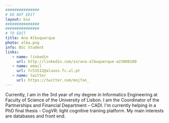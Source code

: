 ```yaml
---
###############
# DO NOT EDIT
layout: bio
###############
###############
# TO EDIT
title: Ana Albuquerque
photo: alba.png
info: BSc Student
links:
   - name: linkedin
     url: http://linkedin.com/in/ana-albuquerque-a23008189
   - name: email
     url: fc53512@alunos.fc.ul.pt
   - name: twitter
     url: https://twitter.com/mnjfan_
---
```

Currently, I am in the 3rd year of my degree in Informatics Engineering at Faculty of Science of the University of Lisbon.
I am the Coordinator of the Partnerships and Financial Department – CADI.
I'm currently helping in a PhD final thesis - CogVR: light cognitive training platform.
My main interests are databases and front end.
